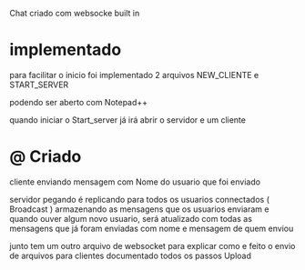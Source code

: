 Chat criado com websocke built in 

# implementado
para facilitar o inicio foi implementado 2 arquivos   NEW_CLIENTE e  START_SERVER 

podendo ser aberto com Notepad++ 

quando iniciar o Start_server já irá abrir o servidor e um cliente

# @ Criado 

cliente enviando mensagem com Nome do usuario que foi enviado

servidor pegando é replicando para todos os usuarios connectados ( Broadcast ) armazenando as mensagens que os usuarios enviaram e  quando ouver algum novo usuario, 
será atualizado com todas as mensagens que já foram enviadas com nome e mensagem de quem enviou

junto tem um outro arquivo de websocket para explicar como e feito o envio de arquivos para clientes documentado todos os passos  Upload
